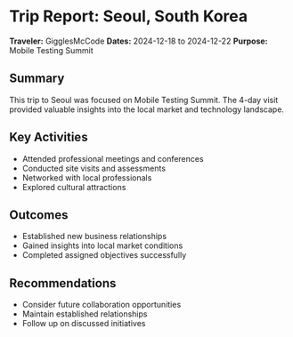 # Trip Report: Seoul, South Korea

**Traveler:** GigglesMcCode
**Dates:** 2024-12-18 to 2024-12-22
**Purpose:** Mobile Testing Summit

## Summary
This trip to Seoul was focused on Mobile Testing Summit. The 4-day visit provided valuable insights into the local market and technology landscape.

## Key Activities
- Attended professional meetings and conferences
- Conducted site visits and assessments
- Networked with local professionals
- Explored cultural attractions

## Outcomes
- Established new business relationships
- Gained insights into local market conditions
- Completed assigned objectives successfully

## Recommendations
- Consider future collaboration opportunities
- Maintain established relationships
- Follow up on discussed initiatives
